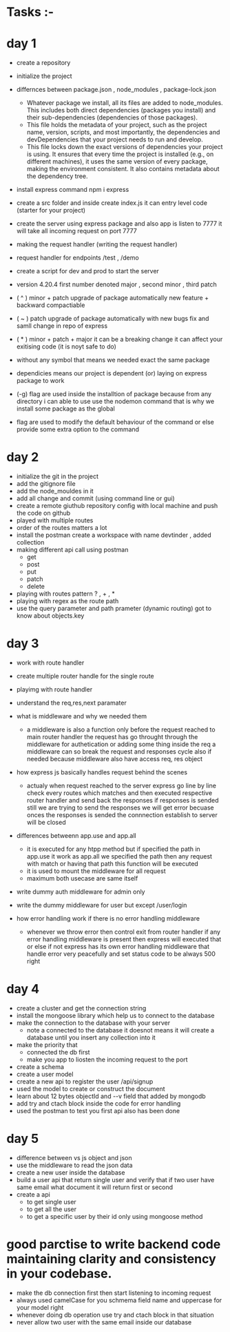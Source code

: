 # Tasks :-

# day 1

- create a repository 
- initialize the project
- differnces between package.json , node_modules , package-lock.json
  - Whatever package we install, all its files are added to node_modules. This includes both direct dependencies (packages you install) and their sub-dependencies (dependencies of those packages).
  - This file holds the metadata of your project, such as the project name, version, scripts, and most importantly, the dependencies and devDependencies that your project needs to run and develop.
  - This file locks down the exact versions of dependencies your project is using. It ensures that every time the project is installed (e.g., on different machines), it uses the same version of every package, making the environment consistent. It also contains metadata about the dependency tree.

- install express command npm i express
- create a src folder and inside create index.js it can entry level code (starter for your project)

- create the server using express package and also app is listen to 7777 it will take all incoming request on port 7777

- making the request handler (writing the request handler)

- request handler for endpoints /test , /demo

- create a script for dev and prod to start the server

- version 4.20.4 first number denoted major , second minor , third patch
- ( ^ ) minor + patch upgrade of package automatically new feature + backward compactiable
- ( ~ ) patch upgrade of package automatically with new bugs fix and samll change in repo of express
- ( * ) minor + patch + major it can be a breaking change it can affect your exitising code (it is noyt safe to do)
- without any symbol that means we needed exact the same package 

- dependicies means our project is dependent (or) laying on express package  to work 

- (-g) flag are used inside the installtion of package because from any directory i can able to use use the nodemon command that is why we install some package as the global

- flag are used to modify the default behaviour of the command or else provide some extra option to the command

# day 2

- initialize the git in the project
- add the gitignore file 
- add the node_mouldes in it
- add all change and commit (using command line or gui)
- create a remote giuthub repository config with local machine and push the code on github
- played with multiple routes 
- order of the routes matters a lot 
- install the postman create a workspace with name devtinder , added collection 
- making different api call using postman
  - get 
  - post 
  - put
  - patch 
  - delete
- playing with routes pattern ? , + , *
- playing with regex as the route path
- use the query parameter and path prameter (dynamic routing) got to know about objects.key

# day 3

- work with route handler
- create multiple router handle for the single route
- playimg with route handler
- understand the req,res,next paramater
- what is middleware and why we needed them 
  - a middleware is also a function only before the request reached to main router handler the request has go throught through the middleware for authetication or adding some thing inside the req a middleware can so break the request and responses cycle also if needed because middleware also have access req, res object 
- how express js basically handles request behind the scenes
  - actualy when request reached to the server express go line by line check every routes which matches and then executed respective router handler and send back the responses if responses is sended still we are trying to send the responses we will get error becuase onces the responses is sended the connnection establish to server will be closed

- differences betweenn app.use and app.all
    - it is executed for any htpp method but if specified the path in app.use it work as app.all we specified the path then any request with match or having that path this function will be executed 
    - it is used to mount the middleware for all request
    - maximum both usecase are same itself 

- write dummy auth middleware for admin only
- write the dummy middleware for user but except /user/login
- how error handling work if there is no error handling middleware
  - whenever we throw error then control exit from router handler if any error handling middleware is present then express will executed that or else if not express has its own error handling middleware that handle error very peacefully and set status code to be always 500 right
  
# day 4

- create a cluster and get the connection string
- install the mongoose library which help us to connect to the database
- make the connection to the database with your server
  - note a connected to the database it doesnot means it will create a database until you insert any collection into it
- make the priority that 
  - connected the db first
  - make you app to liosten the incoming request to the port
- create a schema 
- create a user model 
- create a new api to register the user /api/signup
- used the model to create or construct the document
- learn about 12 bytes objectId and --v field that added by mongodb 
- add try and ctach block inside the code for error handling
- used the postman to test you first api also has been done

# day 5

- difference between vs js object and json
- use the middleware to read the json data
- create a new user inside the database
- build a user api that return single user and verify that if two user have same email what document it will return first or second
- create a api 
  - to get single user
  - to get all the user
  - to get a specific user by their id only using mongoose method 


# good parctise to write backend code maintaining clarity and consistency in your codebase.

- make the db connection first then start listening to incoming request
- always used camelCase for you schmema field name and uppercase for your model right
- whenever doing db operation use try and ctach block in that situation 
- never allow two user with the same email inside our database
